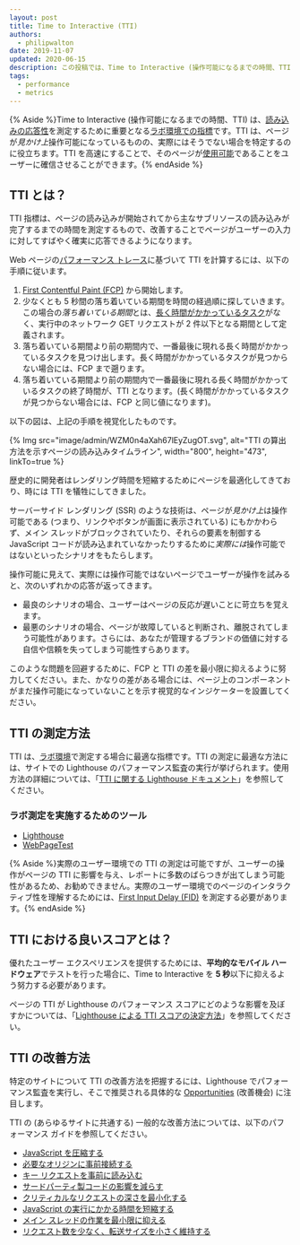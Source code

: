 ```yaml
---
layout: post
title: Time to Interactive (TTI)
authors:
  - philipwalton
date: 2019-11-07
updated: 2020-06-15
description: この投稿では、Time to Interactive (操作可能になるまでの時間、TTI) という指標について紹介し、その測定方法に関する説明を行います。
tags:
  - performance
  - metrics
---
```


{% Aside %}Time to Interactive (操作可能になるまでの時間、TTI) は、[読み込みの応答性](/user-centric-performance-metrics/#in-the-lab)を測定するために重要となる[ラボ環境での指標](/user-centric-performance-metrics/#types-of-metrics)です。TTI は、ページが*見かけ上*操作可能になっているものの、実際にはそうでない場合を特定するのに役立ちます。TTI を高速にすることで、そのページが[使用可能](/user-centric-performance-metrics/#in-the-lab)であることをユーザーに確信させることができます。{% endAside %}

## TTI とは？

TTI 指標は、ページの読み込みが開始されてから主なサブリソースの読み込みが完了するまでの時間を測定するもので、改善することでページがユーザーの入力に対してすばやく確実に応答できるようになります。

Web ページの[パフォーマンス トレース](https://developer.chrome.com/docs/devtools/evaluate-performance/reference/)に基づいて TTI を計算するには、以下の手順に従います。

1. [First Contentful Paint (FCP)](/fcp/) から開始します。
2. 少なくとも 5 秒間の落ち着いている期間を時間の経過順に探していきます。この場合の*落ち着いている期間*とは、[長く時間がかかっているタスク](/custom-metrics/#long-tasks-api)がなく、実行中のネットワーク GET リクエストが 2 件以下となる期間として定義されます。
3. 落ち着いている期間より前の期間内で、一番最後に現れる長く時間がかかっているタスクを見つけ出します。長く時間がかかっているタスクが見つからない場合には、FCP まで遡ります。
4. 落ち着いている期間より前の期間内で一番最後に現れる長く時間がかかっているタスクの終了時間が、TTI となります。(長く時間がかかっているタスクが見つからない場合には、FCP と同じ値になります)。

以下の図は、上記の手順を視覚化したものです。

{% Img src="image/admin/WZM0n4aXah67lEyZugOT.svg", alt="TTI の算出方法を示すページの読み込みタイムライン", width="800", height="473", linkTo=true %}

歴史的に開発者はレンダリング時間を短縮するためにページを最適化してきており、時には TTI を犠牲にしてきました。

サーバーサイド レンダリング (SSR) のような技術は、ページが*見かけ上*は操作可能である (つまり、リンクやボタンが画面に表示されている) にもかかわらず、メイン スレッドがブロックされていたり、それらの要素を制御する JavaScript コードが読み込まれていなかったりするために*実際には*操作可能ではないといったシナリオをもたらします。

操作可能に見えて、実際には操作可能ではないページでユーザーが操作を試みると、次のいずれかの応答が返ってきます。

- 最良のシナリオの場合、ユーザーはページの反応が遅いことに苛立ちを覚えます。
- 最悪のシナリオの場合、ページが故障していると判断され、離脱されてしまう可能性があります。さらには、あなたが管理するブランドの価値に対する自信や信頼を失ってしまう可能性すらあります。

このような問題を回避するために、FCP と TTI の差を最小限に抑えるように努力してください。また、かなりの差がある場合には、ページ上のコンポーネントがまだ操作可能になっていないことを示す視覚的なインジケーターを設置してください。

## TTI の測定方法

TTI は、[ラボ環境](/user-centric-performance-metrics/#in-the-lab)で測定する場合に最適な指標です。TTI の測定に最適な方法には、サイトでの Lighthouse のパフォーマンス監査の実行が挙げられます。使用方法の詳細については、「[TTI に関する Lighthouse ドキュメント](/tti/)」を参照してください。

### ラボ測定を実施するためのツール

- [Lighthouse](https://developers.google.com/web/tools/lighthouse/)
- [WebPageTest](https://www.webpagetest.org/)

{% Aside %}実際のユーザー環境での TTI の測定は可能ですが、ユーザーの操作がページの TTI に影響を与え、レポートに多数のばらつきが出てしまう可能性があるため、お勧めできません。実際のユーザー環境でのページのインタラクティブ性を理解するためには、[First Input Delay (FID)](/fid/) を測定する必要があります。{% endAside %}

## TTI における良いスコアとは？

優れたユーザー エクスペリエンスを提供するためには、**平均的なモバイル ハードウェア**でテストを行った場合に、Time to Interactive を **5 秒**以下に抑えるよう努力する必要があります。

ページの TTI が Lighthouse のパフォーマンス スコアにどのような影響を及ぼすかについては、「[Lighthouse による TTI スコアの決定方法](/interactive/#how-lighthouse-determines-your-tti-score)」を参照してください。

## TTI の改善方法

特定のサイトについて TTI の改善方法を把握するには、Lighthouse でパフォーマンス監査を実行し、そこで推奨される具体的な [Opportunities](/lighthouse-performance/#opportunities) (改善機会) に注目します。

TTI の (あらゆるサイトに共通する) 一般的な改善方法については、以下のパフォーマンス ガイドを参照してください。

- [JavaScript を圧縮する](/unminified-javascript/)
- [必要なオリジンに事前接続する](/uses-rel-preconnect/)
- [キー リクエストを事前に読み込む](/uses-rel-preload/)
- [サードパーティ製コードの影響を減らす](/third-party-summary/)
- [クリティカルなリクエストの深さを最小化する](/critical-request-chains/)
- [JavaScript の実行にかかる時間を短縮する](/bootup-time/)
- [メイン スレッドの作業を最小限に抑える](/mainthread-work-breakdown/)
- [リクエスト数を少なく、転送サイズを小さく維持する](/resource-summary/)

